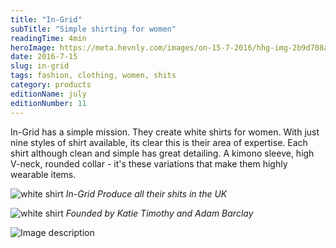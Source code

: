 ```yaml
---
title: "In-Grid"
subTitle: "Simple shirting for women"
readingTime: 4min
heroImage: https://meta.hevnly.com/images/on-15-7-2016/hhg-img-2b9d708a-61d4-45d2-a956-d6691529c7a7.png
date: 2016-7-15
slug: in-grid
tags: fashion, clothing, women, shits
category: products
editionName: july
editionNumber: 11
---
```


In-Grid has a simple mission. They create white shirts for women. With just nine styles of shirt available, its clear this is their area of expertise. Each shirt although clean and simple has great detailing. A kimono sleeve, high V-neck, rounded collar - it's these variations that make them highly wearable items.


![white shirt](https://meta.hevnly.com/images/on-15-7-2016/hhg-img-c64e4d7a-4496-450d-8b52-04687947d936.png)
*In-Grid Produce all their shits in the UK*


![white shirt](https://meta.hevnly.com/images/on-15-7-2016/hhg-img-d0323d7d-44b1-47ab-9ad4-3adc36345d60.png)
*Founded by Katie Timothy and Adam Barclay*


![Image description](https://meta.hevnly.com/images/on-15-7-2016/hhg-img-db318698-a1dc-4b34-b66d-ac3eee537bf3.png)
